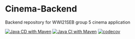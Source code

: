 # Cinema-Backend
Backend repository for WWI21SEB group 5 cinema application

[![Java CD with Maven](https://github.com/wwi21seb-group5cinema/Cinema-Backend/actions/workflows/CD.yml/badge.svg?branch=master)](https://github.com/wwi21seb-group5cinema/Cinema-Backend/actions/workflows/CD.yml)
[![Java CI with Maven](https://github.com/wwi21seb-group5cinema/Cinema-Backend/actions/workflows/CI.yml/badge.svg?branch=master)](https://github.com/wwi21seb-group5cinema/Cinema-Backend/actions/workflows/CI.yml)
[![codecov](https://codecov.io/gh/wwi21seb-group5cinema/Cinema-Backend/branch/master/graph/badge.svg?token=C8SFQ3MXB4)](https://codecov.io/gh/wwi21seb-group5cinema/Cinema-Backend)
